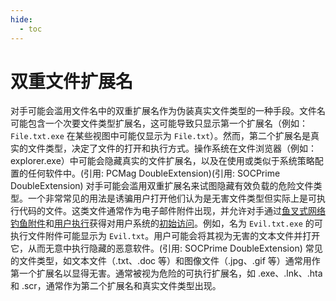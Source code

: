 ```yaml
---
hide:
  - toc
---
```


# 双重文件扩展名

对手可能会滥用文件名中的双重扩展名作为伪装真实文件类型的一种手段。文件名可能包含一个次要文件类型扩展名，这可能导致只显示第一个扩展名（例如：<code>File.txt.exe</code> 在某些视图中可能仅显示为 <code>File.txt</code>）。然而，第二个扩展名是真实的文件类型，决定了文件的打开和执行方式。操作系统在文件浏览器（例如：explorer.exe）中可能会隐藏真实的文件扩展名，以及在使用或类似于系统策略配置的任何软件中。(引用: PCMag DoubleExtension)(引用: SOCPrime DoubleExtension)  对手可能会滥用双重扩展名来试图隐藏有效负载的危险文件类型。一个非常常见的用法是诱骗用户打开他们认为是无害文件类型但实际上是可执行代码的文件。这类文件通常作为电子邮件附件出现，并允许对手通过[鱼叉式网络钓鱼附件](https://attack.mitre.org/techniques/T1566/001)和[用户执行](https://attack.mitre.org/techniques/T1204)获得对用户系统的[初始访问](https://attack.mitre.org/tactics/TA0001)。例如，名为 <code>Evil.txt.exe</code> 的可执行文件附件可能显示为 <code>Evil.txt</code>。用户可能会将其视为无害的文本文件并打开它，从而无意中执行隐藏的恶意软件。(引用: SOCPrime DoubleExtension)  常见的文件类型，如文本文件（.txt、.doc 等）和图像文件（.jpg、.gif 等）通常用作第一个扩展名以显得无害。通常被视为危险的可执行扩展名，如 .exe、.lnk、.hta 和 .scr，通常作为第二个扩展名和真实文件类型出现。
